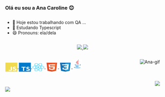### Olá eu sou a Ana Caroline 😊
  ## 
  
- 🔭 Hoje estou trabalhando com QA ...
- 🌱 Estudando Typescript
- 😄 Pronouns: ela/dela
## 
 


<div align="center" >
  <a href="https://github.com/aninhafsilva">
  <img height="180em" src="https://github-readme-stats.vercel.app/api?username=aninhafsilva&show_icons=true&theme=dracula&include_all_commits=true&count_private=true"/>
  <img height="180em" src="https://github-readme-stats.vercel.app/api/top-langs/?username=aninhafsilva&layout=compact&langs_count=7&theme=dracula"/>
</div>

 
  ##

<div style="display: inline_block">
  <img align="center" alt="Ana-Js" height="30" width="40" src="https://raw.githubusercontent.com/devicons/devicon/master/icons/javascript/javascript-plain.svg">
  <img align="center" alt="Ana-Ts" height="30" width="40" src="https://raw.githubusercontent.com/devicons/devicon/master/icons/typescript/typescript-plain.svg">
  <img align="center" alt="Ana-React" height="30" width="40" src="https://raw.githubusercontent.com/devicons/devicon/master/icons/react/react-original.svg">
  <img align="center" alt="Ana-HTML" height="30" width="40" src="https://raw.githubusercontent.com/devicons/devicon/master/icons/html5/html5-original.svg">
  <img align="center" alt="Ana-CSS" height="30" width="40" src="https://raw.githubusercontent.com/devicons/devicon/master/icons/css3/css3-original.svg">
  <img alight="center" alt="Ana-Java" height="30" width="30" src="https://raw.githubusercontent.com/devicons/devicon/master/icons/java/java-original.svg">
  <img align="right" alt="Ana-gif" src="https://media.giphy.com/media/7DxEk8Nm2fOjy06jtP/giphy.gif">
</div>
  
  ##
 
<div> 
  <div align="right">
  <a href="https://www.linkedin.com/in/ana-caroline-f-da-silva/" target="_blank"><img src="https://img.shields.io/badge/-LinkedIn-%230077B5?style=for-the-badge&logo=linkedin&logoColor=white" target="_blank" >
  </a> 
  </div>
  <img src="https://github.com/aninhafsilva/aninhafsilva/blob/main/.github/workflows/github-user-contribution.svg" width="700"/> 
</div>
  



